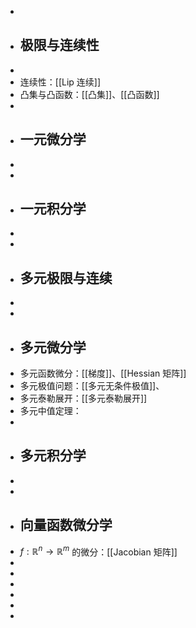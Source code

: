 -
- ## 极限与连续性
-
- 连续性：[[Lip 连续]]
- 凸集与凸函数：[[凸集]]、[[凸函数]]
-
- ## 一元微分学
-
-
- ## 一元积分学
-
-
- ## 多元极限与连续
-
-
- ## 多元微分学
- 多元函数微分：[[梯度]]、[[Hessian 矩阵]]
- 多元极值问题：[[多元无条件极值]]、
- 多元泰勒展开：[[多元泰勒展开]]
- 多元中值定理：
-
- ## 多元积分学
-
-
- ## 向量函数微分学
- $f: \mathbb{R}^n \rightarrow \mathbb{R}^m$ 的微分：[[Jacobian 矩阵]]
-
-
-
-
-
-